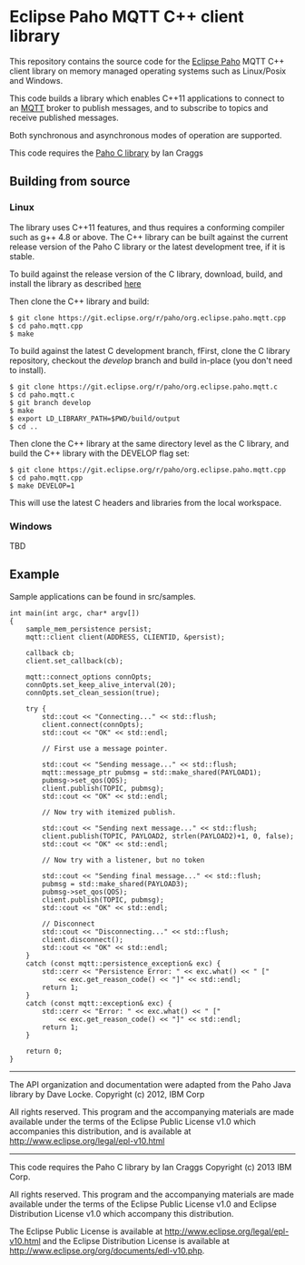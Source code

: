 # Eclipse Paho MQTT C++ client library

This repository contains the source code for the [Eclipse Paho](http://eclipse.org/paho) MQTT C++ client library on memory managed operating systems such as Linux/Posix and Windows.

This code builds a library which enables C++11 applications to connect to an [MQTT](http://mqtt.org) broker to publish messages, and to subscribe to topics and receive published messages.

Both synchronous and asynchronous modes of operation are supported.

This code requires the [Paho C library](https://github.com/eclipse/paho.mqtt.c) by Ian Craggs

## Building from source

### Linux

The library uses C++11 features, and thus requires a conforming compiler such as g++ 4.8 or above.
The C++ library can be built against the current release version of the Paho C library or the latest 
development tree, if it is stable.

To build against the release version of the C library, download, build, and install the library as described
[here](https://github.com/eclipse/paho.mqtt.c)

Then clone the C++ library and build:

```
$ git clone https://git.eclipse.org/r/paho/org.eclipse.paho.mqtt.cpp
$ cd paho.mqtt.cpp
$ make
```

To build against the latest C development branch, fFirst, clone the C library repository, checkout the *develop* branch and build in-place (you don't need to install).

```
$ git clone https://git.eclipse.org/r/paho/org.eclipse.paho.mqtt.c
$ cd paho.mqtt.c
$ git branch develop
$ make
$ export LD_LIBRARY_PATH=$PWD/build/output
$ cd ..
```

Then clone the C++ library at the same directory level as the C library, and build the C++ library with the DEVELOP flag set:

```
$ git clone https://git.eclipse.org/r/paho/org.eclipse.paho.mqtt.cpp
$ cd paho.mqtt.cpp
$ make DEVELOP=1
```

This will use the latest C headers and libraries from the local workspace.

### Windows

TBD

## Example

Sample applications can be found in src/samples.

```
int main(int argc, char* argv[])
{
    sample_mem_persistence persist;
    mqtt::client client(ADDRESS, CLIENTID, &persist);
    
    callback cb;
    client.set_callback(cb);

    mqtt::connect_options connOpts;
    connOpts.set_keep_alive_interval(20);
    connOpts.set_clean_session(true);

    try {
        std::cout << "Connecting..." << std::flush;
        client.connect(connOpts);
        std::cout << "OK" << std::endl;

        // First use a message pointer.

        std::cout << "Sending message..." << std::flush;
        mqtt::message_ptr pubmsg = std::make_shared(PAYLOAD1);
        pubmsg->set_qos(QOS);
        client.publish(TOPIC, pubmsg);
        std::cout << "OK" << std::endl;

        // Now try with itemized publish.

        std::cout << "Sending next message..." << std::flush;
        client.publish(TOPIC, PAYLOAD2, strlen(PAYLOAD2)+1, 0, false);
        std::cout << "OK" << std::endl;

        // Now try with a listener, but no token

        std::cout << "Sending final message..." << std::flush;
        pubmsg = std::make_shared(PAYLOAD3);
        pubmsg->set_qos(QOS);
        client.publish(TOPIC, pubmsg);
        std::cout << "OK" << std::endl;

        // Disconnect
        std::cout << "Disconnecting..." << std::flush;
        client.disconnect();
        std::cout << "OK" << std::endl;
    }
    catch (const mqtt::persistence_exception& exc) {
        std::cerr << "Persistence Error: " << exc.what() << " ["
            << exc.get_reason_code() << "]" << std::endl;
        return 1;
    }
    catch (const mqtt::exception& exc) {
        std::cerr << "Error: " << exc.what() << " ["
            << exc.get_reason_code() << "]" << std::endl;
        return 1;
    }

    return 0;
}
```

-----------

The API organization and documentation were adapted from the Paho Java library
by Dave Locke.
Copyright (c) 2012, IBM Corp

 All rights reserved. This program and the accompanying materials
 are made available under the terms of the Eclipse Public License v1.0
 which accompanies this distribution, and is available at
 http://www.eclipse.org/legal/epl-v10.html

-----------

This code requires the Paho C library by Ian Craggs
Copyright (c) 2013 IBM Corp.

 All rights reserved. This program and the accompanying materials
 are made available under the terms of the Eclipse Public License v1.0
 and Eclipse Distribution License v1.0 which accompany this distribution. 

 The Eclipse Public License is available at 
    http://www.eclipse.org/legal/epl-v10.html
 and the Eclipse Distribution License is available at 
   http://www.eclipse.org/org/documents/edl-v10.php.

